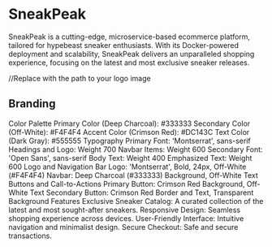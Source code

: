 # SneakPeak
SneakPeak is a cutting-edge, microservice-based ecommerce platform, tailored for hypebeast sneaker enthusiasts. With its Docker-powered deployment and scalability, SneakPeak delivers an unparalleled shopping experience, focusing on the latest and most exclusive sneaker releases.

//Replace with the path to your logo image

## Branding 
Color Palette Primary Color (Deep Charcoal): #333333 
Secondary Color (Off-White): #F4F4F4 
Accent Color (Crimson Red): #DC143C Text Color (Dark Gray): #555555 
Typography Primary Font: 'Montserrat', sans-serif 
Headings and Logo: Weight 700 Navbar Items: Weight 600 Secondary Font: 'Open Sans', sans-serif Body Text: Weight 400 Emphasized Text: Weight 600 Logo and Navigation Bar Logo: 'Montserrat', Bold, 24px, Off-White (#F4F4F4) Navbar: Deep Charcoal (#333333) Background, Off-White Text Buttons and Call-to-Actions Primary Button: Crimson Red Background, Off-White Text Secondary Button: Crimson Red Border and Text, Transparent Background Features Exclusive Sneaker Catalog: A curated collection of the latest and most sought-after sneakers. Responsive Design: Seamless shopping experience across devices. User-Friendly Interface: Intuitive navigation and minimalist design. Secure Checkout: Safe and secure transactions.
